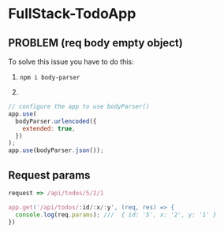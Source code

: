 # FullStack-TodoApp

## PROBLEM (req body empty object)

To solve this issue you have to do this:

1. `npm i body-parser`

2.

```js
// configure the app to use bodyParser()
app.use(
  bodyParser.urlencoded({
    extended: true,
  })
);
app.use(bodyParser.json());
```


## Request params

```js
request => /api/todos/5/2/1

app.get('/api/todos/:id/:x/:y', (req, res) => {
  console.log(req.params); ///  { id: '5', x: '2', y: '1' }
})
```
